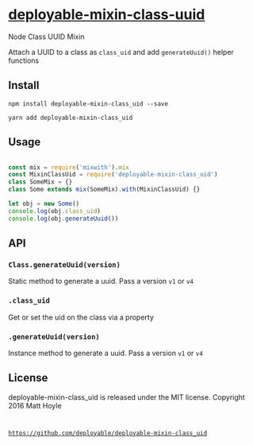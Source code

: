 # [deployable-mixin-class-uuid](https://github.com/deployable/deployable-mixin-class-uuid)

Node Class UUID Mixin

Attach a UUID to a class as `class_uid` and add `generateUuid()` helper functions

## Install
 
    npm install deployable-mixin-class_uid --save

    yarn add deployable-mixin-class_uid

## Usage

```javascript

const mix = require('mixwith').mix
const MixinClassUid = require('deployable-mixin-class_uid')
class SomeMix = {}
class Some extends mix(SomeMix).with(MixinClassUid) {}

let obj = new Some()
console.log(obj.class_uid)
console.log(obj.generateUuid())

```

## API

### `Class.generateUuid(version)`

Static method to generate a uuid. Pass a version `v1` or `v4`

### `.class_uid`

Get or set the uid on the class via a property

### `.generateUuid(version)`

Instance method to generate a uuid. Pass a version `v1` or `v4`

## License

deployable-mixin-class_uid is released under the MIT license.
Copyright 2016 Matt Hoyle <code at deployable.co>

https://github.com/deployable/deployable-mixin-class_uid


